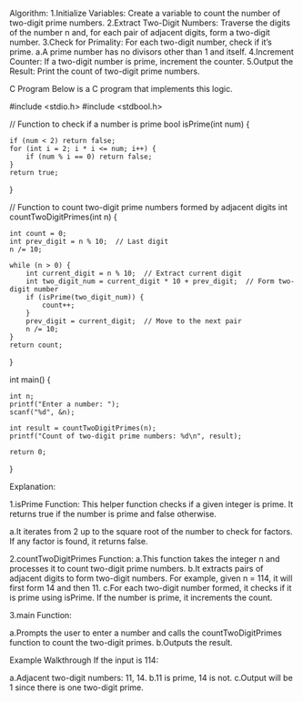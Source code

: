 Algorithm:
1.Initialize Variables: Create a variable to count the number of two-digit prime numbers.
2.Extract Two-Digit Numbers: Traverse the digits of the number 
n and, for each pair of adjacent digits, form a two-digit number.
3.Check for Primality: For each two-digit number, check if it’s prime.
a.A prime number has no divisors other than 1 and itself.
4.Increment Counter: If a two-digit number is prime, increment the counter.
5.Output the Result: Print the count of two-digit prime numbers.

C Program
Below is a C program that implements this logic.

#include <stdio.h>
#include <stdbool.h>

// Function to check if a number is prime
bool isPrime(int num) {
    
    if (num < 2) return false;
    for (int i = 2; i * i <= num; i++) {
        if (num % i == 0) return false;
    }
    return true;
}

// Function to count two-digit prime numbers formed by adjacent digits
int countTwoDigitPrimes(int n) {
   
    int count = 0;
    int prev_digit = n % 10;  // Last digit
    n /= 10;

    while (n > 0) {
        int current_digit = n % 10;  // Extract current digit
        int two_digit_num = current_digit * 10 + prev_digit;  // Form two-digit number
        if (isPrime(two_digit_num)) {
            count++;
        }
        prev_digit = current_digit;  // Move to the next pair
        n /= 10;
    }
    return count;
}

int main() {
   
    int n;
    printf("Enter a number: ");
    scanf("%d", &n);

    int result = countTwoDigitPrimes(n);
    printf("Count of two-digit prime numbers: %d\n", result);

    return 0;
}

Explanation:

1.isPrime Function: This helper function checks if a given integer is prime. It returns true if the number is prime and false otherwise.

a.It iterates from 2 up to the square root of the number to check for factors. If any factor is found, it returns false.

2.countTwoDigitPrimes Function:
a.This function takes the integer n and processes it to count two-digit prime numbers.
b.It extracts pairs of adjacent digits to form two-digit numbers. For example, given n = 114, it will first form 14 and then 11.
c.For each two-digit number formed, it checks if it is prime using isPrime. If the number is prime, it increments the count.

3.main Function:

a.Prompts the user to enter a number and calls the countTwoDigitPrimes function to count the two-digit primes.
b.Outputs the result.

Example Walkthrough
If the input is 114:

a.Adjacent two-digit numbers: 11, 14.
b.11 is prime, 14 is not.
c.Output will be 1 since there is one two-digit prime.
